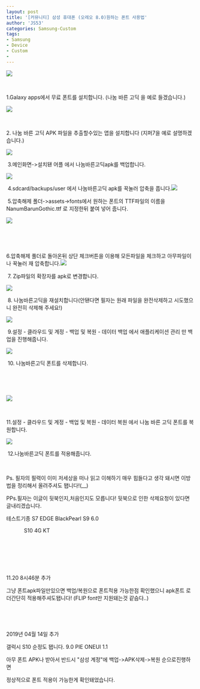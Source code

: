 ```yaml
---
layout: post
title: '[커뮤니티] 삼성 휴대폰 (오레오 8.0)원하는 폰트 사용법'
author: 'JS53'
categories: Samsung-Custom
tags:
- Samsung
- Device
- Custom
-
---
```



<script> location.href='https://cafe.naver.com/develoid/834110' ; </script>

<p><img src="https://cafeptthumb-phinf.pstatic.net/MjAxODExMTlfMjgx/MDAxNTQyNjM4NTMyNjMw.XEMLeRBfjPLS3WKiZlmLrQLzoU4DhQqbS7r45bUmJ24g.B7Z6XF-FWYFf_SB-4w1Gx4AhqGHq3LVhPykTMXtr-HIg.JPEG.cks5325/Screenshot_20181119-234054_Galaxy_Apps.jpg?type=w740"></p>
<p>&nbsp;</p>
<p>1.Galaxy apps에서 무료 폰트를 설치합니다. (나눔 바른 고딕 을 예로 들겠습니다.)</p>
<p><img src="https://cafeptthumb-phinf.pstatic.net/MjAxODExMTlfMTk1/MDAxNTQyNjM4NjQwMjkw.jaR5ZDAO3CBl3GjfFnu9v7G4SSzzvPhUtoX_1Go8WUgg.esRFfvmiEBd9JjWlLgKaQgyC0bF2k0StYbx6ocXsvuEg.JPEG.cks5325/Screenshot_20181119-234339_Google_Play_Store.jpg?type=w740"></p>
<p>&nbsp;</p>
<p>2. 나눔 바른 고딕 APK 파일을 추출할수있는 앱을 설치합니다 (지퍼7을 예로 설명하겠습니다.)</p>
<p><img src="https://cafeptthumb-phinf.pstatic.net/MjAxODExMTlfMjU1/MDAxNTQyNjM4NzY1NDA0.-rlZ5buAh701aXMKJ-G38gsB5OMsy_FoVI4ocfTMDvQg.0gQN_wJs6kmmDkbVE0tQrMt2TuHrTvPl5-4U3F-xQz4g.JPEG.cks5325/Screenshot_20181119-234541_Zipper.jpg?type=w740"></p>
<p>&nbsp;3.메인화면-&gt;설치됀 어플 에서 나눔바른고딕apk를 백업합니다.</p>
<p><img src="https://cafeptthumb-phinf.pstatic.net/MjAxODExMTlfODAg/MDAxNTQyNjM4ODk0MDUw.H0j25N7swrRKbycvPnRyWZA3c7K2EMfyOCiQuWL79nQg.X9v0V0AJ48KwoPpMhPAOsI4BwjCRaXIL1_decW6ZsN4g.JPEG.cks5325/Screenshot_20181119-234756_Zipper.jpg?type=w740"></p>
<p>&nbsp;4.sdcard/backups/user 에서 나눔바른고딕 apk를 꾹눌러 압축을 풉니다.<img src="https://cafeptthumb-phinf.pstatic.net/MjAxODExMTlfMTM1/MDAxNTQyNjM5MDI2Njk2.aC7RyaeHtD8Xk7Sx2fUtAE6OOXvOzR_IqNaBWBO7trUg.09b5cTq-W7riC4QtVka8qxlkpiUinYI8szTZeB4Uc6Yg.JPEG.cks5325/Screenshot_20181119-235015_Zipper.jpg?type=w740"></p>
<p>&nbsp;5.압축해제 폴더-&gt;assets-&gt;fonts에서 원하는 폰트의 TTF파일의 이름을 NanumBarunGothic.ttf 로 지정한뒤 붙여 넣어 줍니다.</p>
<p><img src="https://cafeptthumb-phinf.pstatic.net/MjAxODExMTlfMTc5/MDAxNTQyNjM5Mjc5OTAy.WUBWeL1ljG_hAn3fOiwBU1bfK0NZslai1_uhqRhjEIYg.l6XtZUCYouTeAmJEorJ-es_i6-0o9h0kEJF6RtYI1lEg.JPEG.cks5325/Screenshot_20181119-235430_Zipper.jpg?type=w740"></p>
<p>&nbsp;</p>
<p>&nbsp;</p>
<p>6.압축해제 풀더로 돌아온뒤 상단 체크버튼을 이용해 모든파일을 체크하고 아무파일이나 꾹눌러 재 압축합니다.<img src="https://cafeptthumb-phinf.pstatic.net/MjAxODExMTlfMTE3/MDAxNTQyNjM5MzMzNjE1.rA1hw824IyC9f90bbHbjR5S8aqvR1ET7RJqh5nZECpwg.A8o_WJ5xP2rXVWtfqWxfLD92mnJY8FpUsW_h8T3qOvMg.JPEG.cks5325/Screenshot_20181119-235518_Zipper.jpg?type=w740"></p>
<p>&nbsp;7. Zip파일의 확장자를 apk로 변경합니다.</p>
<p><img src="https://cafeptthumb-phinf.pstatic.net/MjAxODExMTlfMTEy/MDAxNTQyNjM5MzkxOTUz.am60eY39Jyrm-6o_FsHwDHoa7lyUtqW0rl-CewWULIAg.JAXfOaoHBEVXgJjsjQx8BFfvv7AT2xq9XTrVOKOvHSsg.JPEG.cks5325/Screenshot_20181119-235620_Package_installer.jpg?type=w740"></p>
<p>&nbsp;8. 나눔바른고딕을 재설치합니다(안됀다면 필자는 원래 파일을 완전삭제하고 시도했으니 완전히 삭제해 주세요!)</p>
<p><img src="https://cafeptthumb-phinf.pstatic.net/MjAxODExMTlfOTcg/MDAxNTQyNjM5NTI3MDY4.9tRrb5C5MKGWsuNe_gQq5vL4nmxvk_FD8MRuig6wXH4g.sUJykVl4P-abYN43uKzggGlHj6HaK0U3Ukx-jc9N5-sg.JPEG.cks5325/Screenshot_20181119-235834_Samsung_Cloud.jpg?type=w740"></p>
<p>&nbsp;9.설정 - 클라우드 및 계정 - 백업 및 복원 - 데이터 백업 에서 애플리케이션 관리 만 백업을 진행해줍니다.</p>
<p><img src="https://cafeptthumb-phinf.pstatic.net/MjAxODExMjBfMjM4/MDAxNTQyNjM5NjY0NTMx.nLcTlldV673aueYfJ56VkkeJq31hT5LpiX7tgDc5D_Mg.xyoRCBVss4Nb2Y5J-CtGt2H5-fzYd2vI-pIVxJuma_4g.JPEG.cks5325/Screenshot_20181120-000053_Settings.jpg?type=w740"></p>
<p>&nbsp;10. 나눔바른고딕 폰트를 삭제합니다.</p>
<p>&nbsp;</p>
<p>&nbsp;</p>
<p><img src="https://cafeptthumb-phinf.pstatic.net/MjAxODExMjBfMTk1/MDAxNTQyNjM5ODIzODIx.AL0JCTkcgqv286N6i5dEB2BC-Hic5ciRpRRrhR_2Tucg.e0xyLfr9eBIJ52kUPmUvo65ELkNXYlA2qkKPNkqCk-Ig.JPEG.cks5325/Screenshot_20181120-000329_Samsung_Cloud.jpg?type=w740"></p>
<p>&nbsp;</p>
<p>11.설정 - 클라우드 및 계정 - 백업 및 복원 - 데이터 복원 에서 나눔 바른 고딕 폰트를 복원합니다.</p>
<p><img src="https://cafeptthumb-phinf.pstatic.net/MjAxODExMjBfMTcx/MDAxNTQyNjM5OTAyNzk4.f0Y1FVHBDTt8x87nBuGCbeacEi9dZRHwwnngA3SxM6Mg.x8FXTM_RyNdA6xV7dB7wPBO9KufKsrOL4QWIYvTzh8gg.JPEG.cks5325/Screenshot_20181120-000451_Settings.jpg?type=w740"></p>
<p>&nbsp;12.나눔바른고딕 폰트를 적용해줍니다.</p>
<p>&nbsp;</p>
<p>Ps. 필자의 필력이 이미 저세상을 떠나 읽고 이해하기 매우 힘들다고 생각 돼시면 이방법을 정리해서 올려주셔도 됍니다!(__)</p>
<p>PPs.필자는 이글이 뒷북인지,처음인지도 모릅니다! 뒷북으로 인한 삭제요청이 있다면 글내리겠습니다.</p>
<p>테스트기종 S7 EDGE BlackPearl S9 6.0</p>
<p>&nbsp; &nbsp; &nbsp; &nbsp; &nbsp; &nbsp; S10 4G KT</p>
<p>&nbsp;</p>
<p>&nbsp;</p>
<p>&nbsp;</p>
<p>11.20 8시46분 추가</p>
<p>그냥 폰트apk파일만있으면 백업/복원으로 폰트적용 가능한점 확인했으니 apk폰트 로 더간단히 적용해주셔도됍니다! (FLIP font만 지원돼는것 같슴다..)</p>
<p>&nbsp;</p>
<p>&nbsp;</p>
<p>2019년 04월 14일 추가</p>
<p>갤럭시 S10 순정도 됍니다. 9.0 PIE ONEUI 1.1</p>
<p>아무 폰트 APK나 받아서 반드시 "삼성 계정"에 백업-&gt;APK삭제-&gt;복원 순으로진행하면</p>
<p>정상적으로 폰트 적용이 가능한게 확인돼었습니다.</p>
<p>&nbsp;</p>
<p>&nbsp;</p>
<p>&nbsp;</p>
<p>&nbsp;</p>
<p>&nbsp;</p>
<p>&nbsp;</p>
<p>&nbsp;</p>
<p>&nbsp;</p>
<p>&nbsp;</p>
<p>&nbsp;</p>
